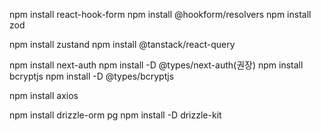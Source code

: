 <!-- form -->

npm install react-hook-form
npm install @hookform/resolvers
npm install zod

<!-- state -->

npm install zustand
npm install @tanstack/react-query

<!-- auth -->

npm install next-auth
npm install -D @types/next-auth(권장)
npm install bcryptjs
npm install -D @types/bcryptjs

<!-- fetc -->

npm install axios

<!-- ORM -->

npm install drizzle-orm pg
npm install -D drizzle-kit
